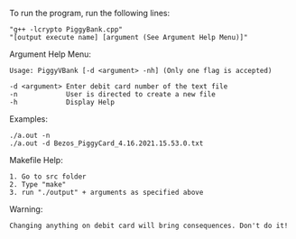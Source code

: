 To run the program, run the following lines:

    "g++ -lcrypto PiggyBank.cpp"
    "[output execute name] [argument (See Argument Help Menu)]"


Argument Help Menu:

    Usage: PiggyVBank [-d <argument> -nh] (Only one flag is accepted)

    -d <argument> Enter debit card number of the text file
    -n            User is directed to create a new file
    -h            Display Help

Examples:

    ./a.out -n 
    ./a.out -d Bezos_PiggyCard_4.16.2021.15.53.0.txt

Makefile Help:

    1. Go to src folder
    2. Type "make"
    3. run "./output" + arguments as specified above

Warning:

    Changing anything on debit card will bring consequences. Don't do it!